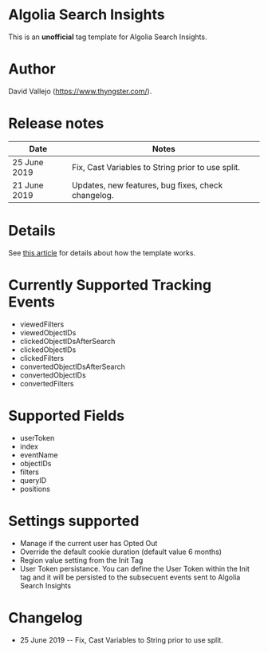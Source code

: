 # Algolia Search Insights
This is an **unofficial** tag template for Algolia Search Insights.

# Author
David Vallejo (https://www.thyngster.com/).

# Release notes
| Date | Notes |
|------|-------|
| 25 June 2019 | Fix, Cast Variables to String prior to use split. |
| 21 June 2019 | Updates, new features, bug fixes, check changelog. |

# Details
See [this article](https://www.thyngster.com/google-tag-manager-custom-template-algolia-search-insights/) for details about how the template works. 

# Currently Supported Tracking Events
- viewedFilters
- viewedObjectIDs
- clickedObjectIDsAfterSearch
- clickedObjectIDs
- clickedFilters
- convertedObjectIDsAfterSearch
- convertedObjectIDs
- convertedFilters

# Supported Fields
- userToken
- index
- eventName
- objectIDs
- filters
- queryID
- positions

# Settings supported
- Manage if the current user has Opted Out
- Override the default cookie duration (default value 6 months)
- Region value setting from the Init Tag
- User Token persistance. You can define the User Token within the Init tag and it will be persisted to the subsecuent events sent to Algolia Search Insights

# Changelog
- 25 June 2019 
-- Fix, Cast Variables to String prior to use split.